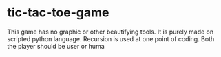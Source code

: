 # tic-tac-toe-game
This game has no graphic or other beautifying tools.
It is purely made on scripted python language.
Recursion is used at one point of coding.
Both the player should be user or huma
